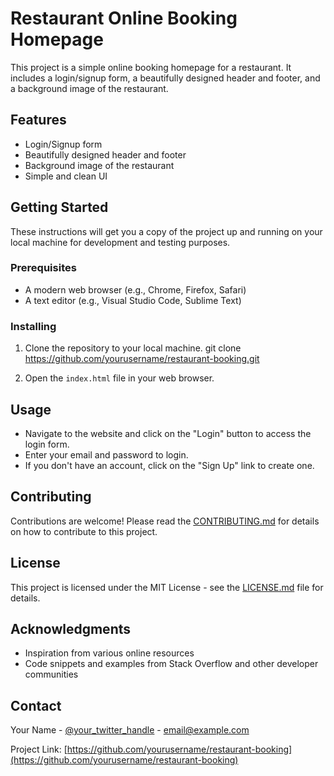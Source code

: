 # Restaurant Online Booking Homepage

This project is a simple online booking homepage for a restaurant. It includes a login/signup form, a beautifully designed header and footer, and a background image of the restaurant.

## Features

- Login/Signup form
- Beautifully designed header and footer
- Background image of the restaurant
- Simple and clean UI

## Getting Started

These instructions will get you a copy of the project up and running on your local machine for development and testing purposes.

### Prerequisites

- A modern web browser (e.g., Chrome, Firefox, Safari)
- A text editor (e.g., Visual Studio Code, Sublime Text)

### Installing

1. Clone the repository to your local machine.
git clone https://github.com/yourusername/restaurant-booking.git

2. Open the `index.html` file in your web browser.

## Usage

- Navigate to the website and click on the "Login" button to access the login form.
- Enter your email and password to login.
- If you don't have an account, click on the "Sign Up" link to create one.

## Contributing

Contributions are welcome! Please read the [CONTRIBUTING.md](CONTRIBUTING.md) for details on how to contribute to this project.

## License

This project is licensed under the MIT License - see the [LICENSE.md](LICENSE.md) file for details.

## Acknowledgments

- Inspiration from various online resources
- Code snippets and examples from Stack Overflow and other developer communities

## Contact

Your Name - [@your_twitter_handle](https://twitter.com/your_twitter_handle) - email@example.com

Project Link: [https://github.com/yourusername/restaurant-booking](https://github.com/yourusername/restaurant-booking)
